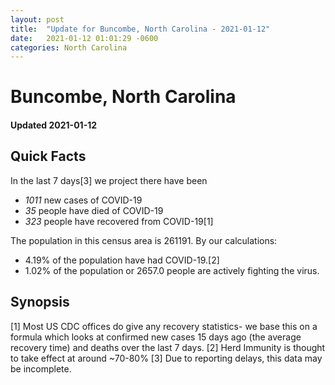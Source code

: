 ```yaml
---
layout: post
title:  "Update for Buncombe, North Carolina - 2021-01-12"
date:   2021-01-12 01:01:29 -0600
categories: North Carolina
---
```


# Buncombe, North Carolina
#### Updated 2021-01-12

## Quick Facts

In the last 7 days[3] we project there have been
- *1011* new cases of COVID-19
- *35* people have died of COVID-19
- *323* people have recovered from COVID-19[1]

The population in this census area is 261191. By our calculations:
- 4.19% of the population have had COVID-19.[2]
- 1.02% of the population or 2657.0 people are actively fighting the virus.

## Synopsis




[1] Most US CDC offices do give any recovery statistics- we base this on a formula which looks at confirmed new cases
15 days ago (the average recovery time) and deaths over the last 7 days.
[2] Herd Immunity is thought to take effect at around ~70-80%
[3] Due to reporting delays, this data may be incomplete. 
    